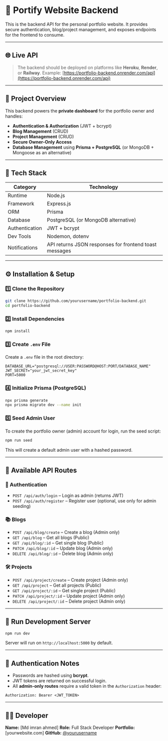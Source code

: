 

# 🚀 Portify Website Backend

This is the backend API for the personal portfolio website. It provides secure authentication, blog/project management, and exposes endpoints for the frontend to consume.

---

## 🌐 Live API

> The backend should be deployed on platforms like **Heroku**, **Render**, or **Railway**.
> Example: [https://portfolio-backend.onrender.com/api](https://portfolio-backend.onrender.com/api)

---

## 🧠 Project Overview

This backend powers the **private dashboard** for the portfolio owner and handles:

* **Authentication & Authorization** (JWT + bcrypt)
* **Blog Management** (CRUD)
* **Project Management** (CRUD)
* **Secure Owner-Only Access**
* **Database Management** using **Prisma + PostgreSQL** (or MongoDB + Mongoose as an alternative)

---

## 🧰 Tech Stack

| Category       | Technology                                             |
| -------------- | ------------------------------------------------------ |
| Runtime        | Node.js                                                |
| Framework      | Express.js                                             |
| ORM            | Prisma                                                 |
| Database       | PostgreSQL (or MongoDB alternative)                    |
| Authentication | JWT + bcrypt                                           |
| Dev Tools      | Nodemon, dotenv                                        |
| Notifications  | API returns JSON responses for frontend toast messages |

---

## ⚙️ Installation & Setup

### 1️⃣ Clone the Repository

```bash
git clone https://github.com/yourusername/portfolio-backend.git
cd portfolio-backend
```

### 2️⃣ Install Dependencies

```bash
npm install
```

### 3️⃣ Create `.env` File

Create a `.env` file in the root directory:

```env
DATABASE_URL="postgresql://USER:PASSWORD@HOST:PORT/DATABASE_NAME"
JWT_SECRET="your_jwt_secret_key"
PORT=5000
```

### 4️⃣ Initialize Prisma (PostgreSQL)

```bash
npx prisma generate
npx prisma migrate dev --name init
```

### 5️⃣ Seed Admin User

To create the portfolio owner (admin) account for login, run the seed script:

```bash
npm run seed
```

This will create a default admin user with a hashed password.

---

## 🧩 Available API Routes

### 🔐 Authentication

* `POST /api/auth/login` – Login as admin (returns JWT)
* `POST /api/auth/register` – Register user (optional, use only for admin seeding)

### 📚 Blogs

* `POST /api/blog/create` – Create a blog (Admin only)
* `GET /api/blog` – Get all blogs (Public)
* `GET /api/blog/:id` – Get single blog (Public)
* `PATCH /api/blog/:id` – Update blog (Admin only)
* `DELETE /api/blog/:id` – Delete blog (Admin only)

### 🛠 Projects

* `POST /api/project/create` – Create project (Admin only)
* `GET /api/project` – Get all projects (Public)
* `GET /api/project/:id` – Get single project (Public)
* `PATCH /api/project/:id` – Update project (Admin only)
* `DELETE /api/project/:id` – Delete project (Admin only)

---

## 🧪 Run Development Server

```bash
npm run dev
```

Server will run on `http://localhost:5000` by default.

---

## 🔐 Authentication Notes

* Passwords are hashed using **bcrypt**.
* JWT tokens are returned on successful login.
* All **admin-only routes** require a valid token in the `Authorization` header:

```http
Authorization: Bearer <JWT_TOKEN>
```

---

## 🧑‍💻 Developer

**Name:** [Md imran ahmed]
**Role:** Full Stack Developer
**Portfolio:** [yourwebsite.com]
**GitHub:** [@yourusername](https://github.com/yourusername)




